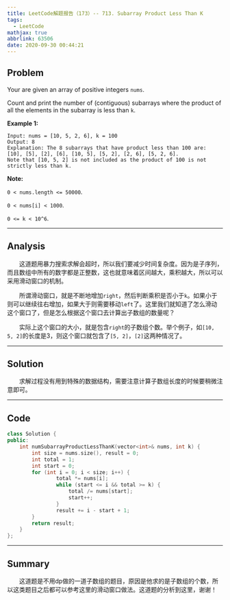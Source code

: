 ```yaml
---
title: LeetCode解题报告（173）-- 713. Subarray Product Less Than K
tags:
  - LeetCode
mathjax: true
abbrlink: 63506
date: 2020-09-30 00:44:21
---
```


## Problem

Your are given an array of positive integers `nums`.

Count and print the number of (contiguous) subarrays where the product of all the elements in the subarray is less than `k`.

<!-- more -->

**Example 1:**

```
Input: nums = [10, 5, 2, 6], k = 100
Output: 8
Explanation: The 8 subarrays that have product less than 100 are: [10], [5], [2], [6], [10, 5], [5, 2], [2, 6], [5, 2, 6].
Note that [10, 5, 2] is not included as the product of 100 is not strictly less than k.
```

**Note:**

`0 < nums.length <= 50000`.

`0 < nums[i] < 1000`.

`0 <= k < 10^6`.

------

## Analysis

&emsp;&emsp;这道题用暴力搜索求解会超时，所以我们要减少时间复杂度。因为是子序列，而且数组中所有的数字都是正整数，这也就意味着区间越大，乘积越大，所以可以采用滑动窗口的机制。

&emsp;&emsp;所谓滑动窗口，就是不断地增加`right`，然后判断乘积是否小于`k`。如果小于则可以继续往右增加，如果大于则需要移动`left`了。这里我们就知道了怎么滑动这个窗口了，但是怎么根据这个窗口去计算出子数组的数量呢？

&emsp;&emsp;实际上这个窗口的大小，就是包含`right`的子数组个数。举个例子，如`[10, 5, 2]`的长度是3，则这个窗口就包含了`[5, 2]`，`[2]`这两种情况了。

------

## Solution

&emsp;&emsp;求解过程没有用到特殊的数据结构，需要注意计算子数组长度的时候要稍微注意即可。

------

## Code

```c++
class Solution {
public:
    int numSubarrayProductLessThanK(vector<int>& nums, int k) {
        int size = nums.size(), result = 0;
        int total = 1;
        int start = 0;
        for (int i = 0; i < size; i++) {
                total *= nums[i];
                while (start <= i && total >= k) {
                    total /= nums[start];
                    start++;
                }
                result += i - start + 1;
        }
        return result;        
    }
};
```

------

## Summary

&emsp;&emsp;这道题是不用dp做的一道子数组的题目，原因是他求的是子数组的个数，所以这类题目之后都可以参考这里的滑动窗口做法。这道题的分析到这里，谢谢！
